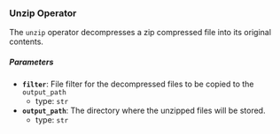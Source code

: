 ### Unzip Operator

The `unzip` operator decompresses a zip compressed file into its original contents.

##### Parameters

- **`filter`**: File filter for the decompressed files to be copied to the `output_path`
  - type: `str`
- **`output_path`**: The directory where the unzipped files will be stored.
  - type: `str`
